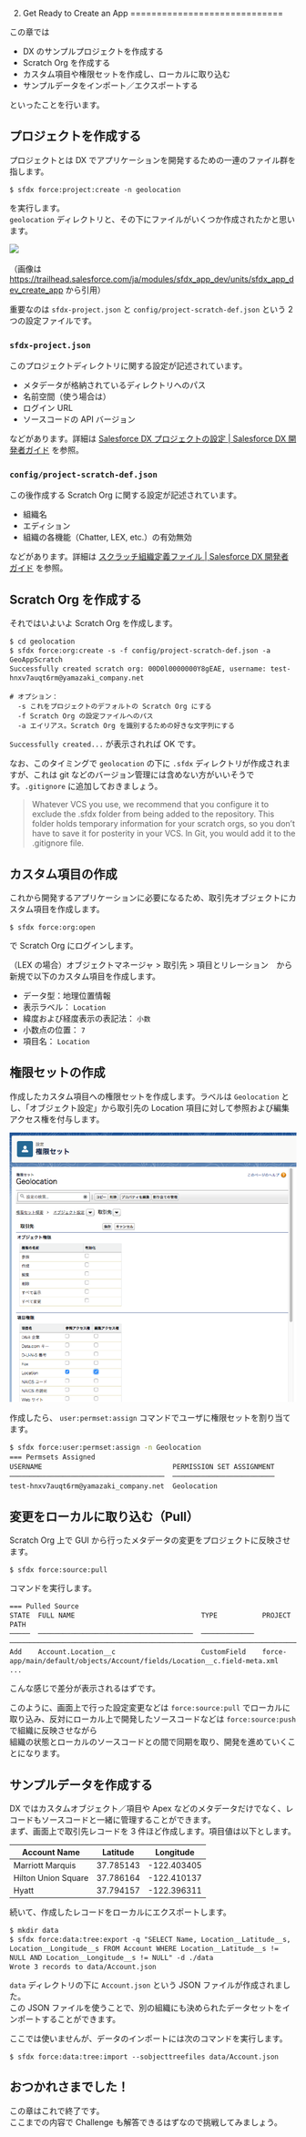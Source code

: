 2. Get Ready to Create an App
=============================

この章では

* DX のサンプルプロジェクトを作成する
* Scratch Org を作成する
* カスタム項目や権限セットを作成し、ローカルに取り込む
* サンプルデータをインポート／エクスポートする

といったことを行います。

## プロジェクトを作成する

プロジェクトとは DX でアプリケーションを開発するための一連のファイル群を指します。  

```
$ sfdx force:project:create -n geolocation
```

を実行します。  
`geolocation` ディレクトリと、その下にファイルがいくつか作成されたかと思います。

![](https://res.cloudinary.com/hy4kyit2a/image/upload/doc/trailhead/en-usbceb90024ef4a00127a4a9e5b5751763.png)

（画像は https://trailhead.salesforce.com/ja/modules/sfdx_app_dev/units/sfdx_app_dev_create_app から引用）

重要なのは `sfdx-project.json` と `config/project-scratch-def.json` という 2 つの設定ファイルです。

### `sfdx-project.json`

このプロジェクトディレクトリに関する設定が記述されています。

* メタデータが格納されているディレクトリへのパス
* 名前空間（使う場合は）
* ログイン URL
* ソースコードの API バージョン

などがあります。詳細は [Salesforce DX プロジェクトの設定 | Salesforce DX 開発者ガイド](https://developer.salesforce.com/docs/atlas.ja-jp.210.0.sfdx_dev.meta/sfdx_dev/sfdx_dev_ws_config.htm) を参照。


### `config/project-scratch-def.json`

この後作成する Scratch Org に関する設定が記述されています。

* 組織名
* エディション
* 組織の各機能（Chatter, LEX, etc.）の有効無効

などがあります。詳細は [スクラッチ組織定義ファイル | Salesforce DX 開発者ガイド](https://developer.salesforce.com/docs/atlas.ja-jp.210.0.sfdx_dev.meta/sfdx_dev/sfdx_dev_scratch_orgs_def_file.htm) を参照。


## Scratch Org を作成する

それではいよいよ Scratch Org を作成します。

```
$ cd geolocation
$ sfdx force:org:create -s -f config/project-scratch-def.json -a GeoAppScratch
Successfully created scratch org: 00D0l0000000Y8gEAE, username: test-hnxv7auqt6rm@yamazaki_company.net

# オプション：
  -s これをプロジェクトのデフォルトの Scratch Org にする
  -f Scratch Org の設定ファイルへのパス
  -a エイリアス。Scratch Org を識別するための好きな文字列にする
```

`Successfully created...` が表示されれば OK です。

なお、このタイミングで `geolocation` の下に `.sfdx` ディレクトリが作成されますが、これは git などのバージョン管理には含めない方がいいそうです。`.gitignore` に追加しておきましょう。

> Whatever VCS you use, we recommend that you configure it to exclude the .sfdx folder from being added to the repository. This folder holds temporary information for your scratch orgs, so you don’t have to save it for posterity in your VCS. In Git, you would add it to the .gitignore file.

## カスタム項目の作成

これから開発するアプリケーションに必要になるため、取引先オブジェクトにカスタム項目を作成します。

```
$ sfdx force:org:open
```

で Scratch Org にログインします。

（LEX の場合）オブジェクトマネージャ > 取引先 > 項目とリレーション　から新規で以下のカスタム項目を作成します。

* データ型：地理位置情報
* 表示ラベル： `Location`
* 緯度および経度表示の表記法： `小数`
* 小数点の位置： `7`
* 項目名： `Location`

## 権限セットの作成

作成したカスタム項目への権限セットを作成します。ラベルは `Geolocation` とし、「オブジェクト設定」から取引先の Location 項目に対して参照および編集アクセス権を付与します。

![permission-set](images/permission-set.png)


作成したら、 `user:permset:assign` コマンドでユーザに権限セットを割り当てます。

```zsh
$ sfdx force:user:permset:assign -n Geolocation
=== Permsets Assigned
USERNAME                                PERMISSION SET ASSIGNMENT
──────────────────────────────────────  ─────────────────────────
test-hnxv7auqt6rm@yamazaki_company.net  Geolocation
```


## 変更をローカルに取り込む（Pull）

Scratch Org 上で GUI から行ったメタデータの変更をプロジェクトに反映させます。

```
$ sfdx force:source:pull
```

コマンドを実行します。


```
=== Pulled Source
STATE  FULL NAME                               TYPE           PROJECT PATH
─────  ──────────────────────────────────────  ─────────────  ─────────────────────────────────────────────────────────────────────────────────────
Add    Account.Location__c                     CustomField    force-app/main/default/objects/Account/fields/Location__c.field-meta.xml
...
```

こんな感じで差分が表示されるはずです。

このように、画面上で行った設定変更などは `force:source:pull` でローカルに取り込み、反対にローカル上で開発したソースコードなどは `force:source:push` で組織に反映させながら  
組織の状態とローカルのソースコードとの間で同期を取り、開発を進めていくことになります。


## サンプルデータを作成する

DX ではカスタムオブジェクト／項目や Apex などのメタデータだけでなく、レコードもソースコードと一緒に管理することができます。  
まず、画面上で取引先レコードを 3 件ほど作成します。項目値は以下とします。

| Account Name        | Latitude  | Longitude   |
|---------------------|-----------|-------------|
| Marriott Marquis    | 37.785143 | -122.403405 |
| Hilton Union Square | 37.786164 | -122.410137 |
| Hyatt               | 37.794157 | -122.396311 |

続いて、作成したレコードをローカルにエクスポートします。

```
$ mkdir data
$ sfdx force:data:tree:export -q "SELECT Name, Location__Latitude__s, Location__Longitude__s FROM Account WHERE Location__Latitude__s != NULL AND Location__Longitude__s != NULL" -d ./data
Wrote 3 records to data/Account.json
```

`data` ディレクトリの下に `Account.json` という JSON ファイルが作成されました。  
この JSON ファイルを使うことで、別の組織にも決められたデータセットをインポートすることができます。

ここでは使いませんが、データのインポートには次のコマンドを実行します。

```
$ sfdx force:data:tree:import --sobjecttreefiles data/Account.json
```


## おつかれさまでした！

この章はこれで終了です。  
ここまでの内容で Challenge も解答できるはずなので挑戦してみましょう。
